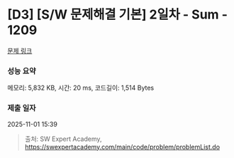 # [D3] [S/W 문제해결 기본] 2일차 - Sum - 1209 

[문제 링크](https://swexpertacademy.com/main/code/problem/problemDetail.do?contestProbId=AV13_BWKACUCFAYh) 

### 성능 요약

메모리: 5,832 KB, 시간: 20 ms, 코드길이: 1,514 Bytes

### 제출 일자

2025-11-01 15:39



> 출처: SW Expert Academy, https://swexpertacademy.com/main/code/problem/problemList.do
